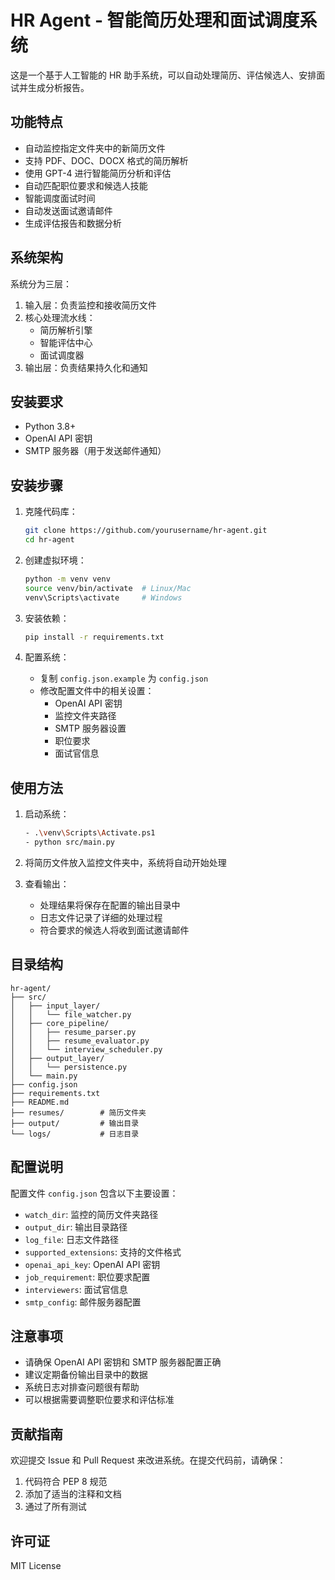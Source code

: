 # HR Agent - 智能简历处理和面试调度系统

这是一个基于人工智能的 HR 助手系统，可以自动处理简历、评估候选人、安排面试并生成分析报告。

## 功能特点

- 自动监控指定文件夹中的新简历文件
- 支持 PDF、DOC、DOCX 格式的简历解析
- 使用 GPT-4 进行智能简历分析和评估
- 自动匹配职位要求和候选人技能
- 智能调度面试时间
- 自动发送面试邀请邮件
- 生成评估报告和数据分析

## 系统架构

系统分为三层：

1. 输入层：负责监控和接收简历文件
2. 核心处理流水线：
   - 简历解析引擎
   - 智能评估中心
   - 面试调度器
3. 输出层：负责结果持久化和通知

## 安装要求

- Python 3.8+
- OpenAI API 密钥
- SMTP 服务器（用于发送邮件通知）

## 安装步骤

1. 克隆代码库：

   ```bash
   git clone https://github.com/yourusername/hr-agent.git
   cd hr-agent
   ```

2. 创建虚拟环境：

   ```bash
   python -m venv venv
   source venv/bin/activate  # Linux/Mac
   venv\Scripts\activate     # Windows
   ```

3. 安装依赖：

   ```bash
   pip install -r requirements.txt
   ```

4. 配置系统：
   - 复制 `config.json.example` 为 `config.json`
   - 修改配置文件中的相关设置：
     - OpenAI API 密钥
     - 监控文件夹路径
     - SMTP 服务器设置
     - 职位要求
     - 面试官信息

## 使用方法

1. 启动系统：

   ```bash
   - .\venv\Scripts\Activate.ps1
   - python src/main.py
   ```

2. 将简历文件放入监控文件夹中，系统将自动开始处理

3. 查看输出：
   - 处理结果将保存在配置的输出目录中
   - 日志文件记录了详细的处理过程
   - 符合要求的候选人将收到面试邀请邮件

## 目录结构

```
hr-agent/
├── src/
│   ├── input_layer/
│   │   └── file_watcher.py
│   ├── core_pipeline/
│   │   ├── resume_parser.py
│   │   ├── resume_evaluator.py
│   │   └── interview_scheduler.py
│   ├── output_layer/
│   │   └── persistence.py
│   └── main.py
├── config.json
├── requirements.txt
├── README.md
├── resumes/        # 简历文件夹
├── output/         # 输出目录
└── logs/           # 日志目录
```

## 配置说明

配置文件 `config.json` 包含以下主要设置：

- `watch_dir`: 监控的简历文件夹路径
- `output_dir`: 输出目录路径
- `log_file`: 日志文件路径
- `supported_extensions`: 支持的文件格式
- `openai_api_key`: OpenAI API 密钥
- `job_requirement`: 职位要求配置
- `interviewers`: 面试官信息
- `smtp_config`: 邮件服务器配置

## 注意事项

- 请确保 OpenAI API 密钥和 SMTP 服务器配置正确
- 建议定期备份输出目录中的数据
- 系统日志对排查问题很有帮助
- 可以根据需要调整职位要求和评估标准

## 贡献指南

欢迎提交 Issue 和 Pull Request 来改进系统。在提交代码前，请确保：

1. 代码符合 PEP 8 规范
2. 添加了适当的注释和文档
3. 通过了所有测试

## 许可证

MIT License
